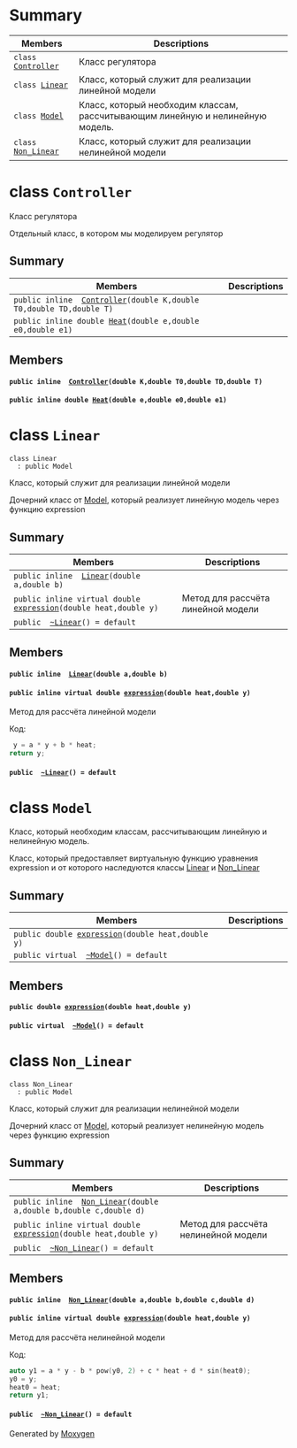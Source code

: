 # Summary

 Members                        | Descriptions                                
--------------------------------|---------------------------------------------
`class `[`Controller`](#class_controller) | Класс регулятора
`class `[`Linear`](#class_linear) | Класс, который служит для реализации линейной модели
`class `[`Model`](#class_model) | Класс, который необходим классам, рассчитывающим линейную и нелинейную модель.
`class `[`Non_Linear`](#class_non___linear) | Класс, который служит для реализации нелинейной модели

# class `Controller` 

Класс регулятора

Отдельный класс, в котором мы моделируем регулятор

## Summary

 Members                        | Descriptions                                
--------------------------------|---------------------------------------------
`public inline  `[`Controller`](#class_controller_1a2febb6d65c48c4af1b4a13b4d9b5e355)`(double K,double T0,double TD,double T)` | 
`public inline double `[`Heat`](#class_controller_1a01da93f3d69e933aa60afc9e264e294e)`(double e,double e0,double e1)` | 

## Members

#### `public inline  `[`Controller`](#class_controller_1a2febb6d65c48c4af1b4a13b4d9b5e355)`(double K,double T0,double TD,double T)` 

#### `public inline double `[`Heat`](#class_controller_1a01da93f3d69e933aa60afc9e264e294e)`(double e,double e0,double e1)` 

# class `Linear` 

```
class Linear
  : public Model
```  

Класс, который служит для реализации линейной модели

Дочерний класс от [Model](#class_model), который реализует линейную модель через функцию expression

## Summary

 Members                        | Descriptions                                
--------------------------------|---------------------------------------------
`public inline  `[`Linear`](#class_linear_1af613466cfc09060d0a6460457d964103)`(double a,double b)` | 
`public inline virtual double `[`expression`](#class_linear_1a5810d335fab1135e1fe716605ee6d842)`(double heat,double y)` | Метод для рассчёта линейной модели
`public  `[`~Linear`](#class_linear_1a49ed05abff48d7ded39b10fa4ecdc5ab)`() = default` | 

## Members

#### `public inline  `[`Linear`](#class_linear_1af613466cfc09060d0a6460457d964103)`(double a,double b)` 

#### `public inline virtual double `[`expression`](#class_linear_1a5810d335fab1135e1fe716605ee6d842)`(double heat,double y)` 

Метод для рассчёта линейной модели

Код: 
```cpp
 y = a * y + b * heat;
return y;
```

#### `public  `[`~Linear`](#class_linear_1a49ed05abff48d7ded39b10fa4ecdc5ab)`() = default` 

# class `Model` 

Класс, который необходим классам, рассчитывающим линейную и нелинейную модель.

Класс, который предоставляет виртуальную функцию уравнения expression и от которого наследуются классы [Linear](#class_linear) и [Non_Linear](#class_non___linear)

## Summary

 Members                        | Descriptions                                
--------------------------------|---------------------------------------------
`public double `[`expression`](#class_model_1af65899fb2e7fc2ae0767ae7d38133b4e)`(double heat,double y)` | 
`public virtual  `[`~Model`](#class_model_1a2efbe4ec768191fa70ad86f260ec2fd6)`() = default` | 

## Members

#### `public double `[`expression`](#class_model_1af65899fb2e7fc2ae0767ae7d38133b4e)`(double heat,double y)` 

#### `public virtual  `[`~Model`](#class_model_1a2efbe4ec768191fa70ad86f260ec2fd6)`() = default` 

# class `Non_Linear` 

```
class Non_Linear
  : public Model
```  

Класс, который служит для реализации нелинейной модели

Дочерний класс от [Model](#class_model), который реализует нелинейную модель через функцию expression

## Summary

 Members                        | Descriptions                                
--------------------------------|---------------------------------------------
`public inline  `[`Non_Linear`](#class_non___linear_1a7d2ae20f0c648a0a421f16733d07885a)`(double a,double b,double c,double d)` | 
`public inline virtual double `[`expression`](#class_non___linear_1a5fc7e3c9f6d6b51aef6c0895b33784db)`(double heat,double y)` | Метод для рассчёта нелинейной модели
`public  `[`~Non_Linear`](#class_non___linear_1a0634334e5772e6a651ecfef97040be56)`() = default` | 

## Members

#### `public inline  `[`Non_Linear`](#class_non___linear_1a7d2ae20f0c648a0a421f16733d07885a)`(double a,double b,double c,double d)` 

#### `public inline virtual double `[`expression`](#class_non___linear_1a5fc7e3c9f6d6b51aef6c0895b33784db)`(double heat,double y)` 

Метод для рассчёта нелинейной модели

Код: 
```cpp
auto y1 = a * y - b * pow(y0, 2) + c * heat + d * sin(heat0);
y0 = y;
heat0 = heat;
return y1;
```

#### `public  `[`~Non_Linear`](#class_non___linear_1a0634334e5772e6a651ecfef97040be56)`() = default` 

Generated by [Moxygen](https://sourcey.com/moxygen)